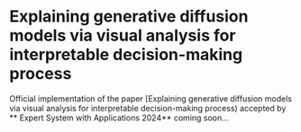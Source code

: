 # Explaining generative diffusion models via visual analysis for interpretable decision-making process 
Official implementation of the paper [Explaining generative diffusion models via visual analysis for interpretable decision-making process) accepted by ** Expert System with Applications 2024**
coming soon...
